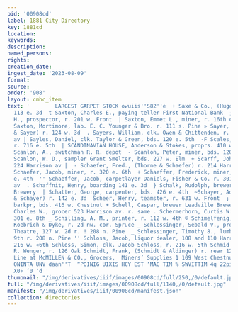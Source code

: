 ```yaml
---
pid: '00908cd'
label: 1881 City Directory
key: 1881cd
location: 
keywords: 
description: 
named_persons: 
rights: 
creation_date: 
ingest_date: '2023-08-09'
format: 
source: 
order: '908'
layout: cmhc_item
text: '        LARGEST GARPET STOCK owuiis''S82''e  + Saxe & Co., (Hugo Saxe) saloon
  113 e. 3d  t Saxton, Charles E., paying teller First National Bank  ; Saxton, Charles
  H., prospector, r. 201 w. Front  | Saxton, Emmet L., miner, r. 16th cor. R. R. track  |
  Saxton, Mortimore, lab. E. C. Younger & Bro. r. 111 s. Pine » Sayer, Daniel, (Thomson
  & Sayer) r. 124 w. 3d  . Sayers, William, clk. Owen & Chittenden, r. 317 Harrison
  av | Sayles, Daniel, clk. Taylor & Green, bds. 120 e. 5th  -F Scales, L. S., lab.
  r. 716 e. 5th  | SCANDINAVIAN HOUSE, Anderson & Stokes, proprs. 410 w. : Chestnut  |
  Scanlon, A., switchman R. R. depot  - Scanlon, Peter, miner, bds. 120 w. 5th  s
  Scanlon, W. D., sampler Grant Smelter, bds. 227 w. Elm  + Scarff, John P., mining
  224 Harrison av |  - Schaefer, Fred., (Thorne & Schaefer) r. 214 Harrison av  |
  Schaefer, Jacob, miner, r. 320 e. 6th  + Schaeffer, Frederick, miner, r. rear 317
  e. 4th  '' Schaeffer, Jacob, carpetlayer Daniels, Fisher & Co. r. 301 Har- Pe rison
  av  . Schaffnit, Henry, boarding 141 e. 3d  } Schalk, Rudolph, brewer Leadville
  Brewery  | Schatter, George, carpenter, bds. 426 e. 4th  ~Schayer, Adolph, (Wolf
  & Schayer) r. 142 e. 3d  Scheer, Henry, teamster, r. 631 w. Front  ; . Schehr, Michael,
  barkpr, bds. 416 w. Chestnut + Schell, Caspar, brewer Leadville Brewery '' Scherer,
  Charles W., grocer 523 Harrison av. r. same . Schermerhorn, Curtis W., miner, r.
  301 e. 8th _ Schilling, A. M., printer, r. 112 w. 4th © Schimelfenig, Adam, butcher
  Koebrich & Dyke, r. 2d nw. cor. Spruce _ Schlessinger, Sebald V., propr. McDaniels
  Theatre, 127 w. 2d r. ! 208 n. Pine  _ Schlessinger, Timothy 8., lumber, 217 e.
  9th r. 208 n. Pine '' Schloss, Jacob, liquor dealer, 108 and 110 Harrison av. r.
  216 w. «6th Schloss, Simon, clk. Jacob Schloss, r. 216 w. 5th Schmid Conrad, bartender
  R. Wenger, r. 126 Oak Schmidt, Frank, (Schmidt & Aldinger) r. rear 122 Oak  A Full
  Line at McMILLEN & CO., Grocers,  Miners’ Supplies 1 109 West Chestnut Street. 31  qHaNLL
  ONINTA UNV daan''T  “POINIG UIXIS HCY EST ‘MAG TIM % SWVITTIM 4q 22piC 03 paumpaejnueyy  "GOTT
  X0F ‘0 ‘d '
thumbnail: "/img/derivatives/iiif/images/00908cd/full/250,/0/default.jpg"
full: "/img/derivatives/iiif/images/00908cd/full/1140,/0/default.jpg"
manifest: "/img/derivatives/iiif/00908cd/manifest.json"
collection: directories
---
```

